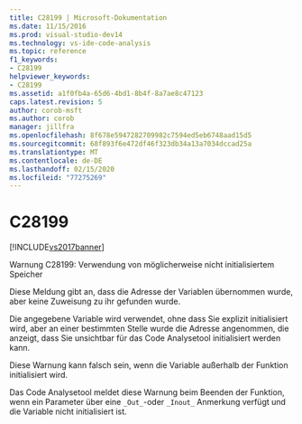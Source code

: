 ```yaml
---
title: C28199 | Microsoft-Dokumentation
ms.date: 11/15/2016
ms.prod: visual-studio-dev14
ms.technology: vs-ide-code-analysis
ms.topic: reference
f1_keywords:
- C28199
helpviewer_keywords:
- C28199
ms.assetid: a1f0fb4a-65d6-4bd1-8b4f-8a7ae8c47123
caps.latest.revision: 5
author: corob-msft
ms.author: corob
manager: jillfra
ms.openlocfilehash: 8f678e5947282709982c7594ed5eb6748aad15d5
ms.sourcegitcommit: 68f893f6e472df46f323db34a13a7034dccad25a
ms.translationtype: MT
ms.contentlocale: de-DE
ms.lasthandoff: 02/15/2020
ms.locfileid: "77275269"
---
```

# <a name="c28199"></a>C28199
[!INCLUDE[vs2017banner](../includes/vs2017banner.md)]

Warnung C28199: Verwendung von möglicherweise nicht initialisiertem Speicher  
  
 Diese Meldung gibt an, dass die Adresse der Variablen übernommen wurde, aber keine Zuweisung zu ihr gefunden wurde.  
  
 Die angegebene Variable wird verwendet, ohne dass Sie explizit initialisiert wird, aber an einer bestimmten Stelle wurde die Adresse angenommen, die anzeigt, dass Sie unsichtbar für das Code Analysetool initialisiert werden kann.  
  
 Diese Warnung kann falsch sein, wenn die Variable außerhalb der Funktion initialisiert wird.  
  
 Das Code Analysetool meldet diese Warnung beim Beenden der Funktion, wenn ein Parameter über eine `_Out_`-oder `_Inout_` Anmerkung verfügt und die Variable nicht initialisiert ist.
